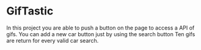# GifTastic
In this project you are able to push a button on the page to access a API of gifs. 
You can add a new car button just by using the search button
Ten gifs are return for every valid car search.

